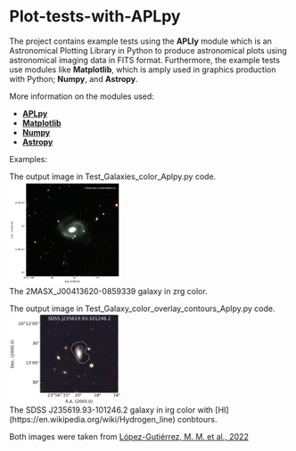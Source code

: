 # Plot-tests-with-APLpy
The project contains example tests using the __APLly__ module which is an Astronomical Plotting Library in Python to produce astronomical plots using astronomical imaging data in FITS format. Furthermore, the example tests use modules like __Matplotlib__, which is amply used in graphics production with Python; __Numpy__, and __Astropy__.

More information on the modules used:
+ [__APLpy__](https://aplpy.github.io/index.html)
+ [__Matplotlib__](https://matplotlib.org/)
+ [__Numpy__](https://numpy.org/)
+ [__Astropy__](https://www.astropy.org/)

Examples:

<p>The output image in Test_Galaxies_color_Aplpy.py code.<br>
<img src="Files/2MASX_J00413620-0859339_DesiLegacy-zrg_2.png" width="200"><br>
The 2MASX_J00413620-0859339 galaxy in zrg color.<br>

<p>The output image in Test_Galaxy_color_overlay_contours_Aplpy.py code.<br>
<img src="Files/A2670_38_irg_cont_mom0_v3.png" width="200"><br>
The SDSS J235619.93-101246.2 galaxy in irg color with [HI](https://en.wikipedia.org/wiki/Hydrogen_line) conbtours.<br>

Both images were taken from [López-Gutiérrez, M. M. et al., 2022](https://ui.adsabs.harvard.edu/abs/2022MNRAS.517.1218L/abstract)
